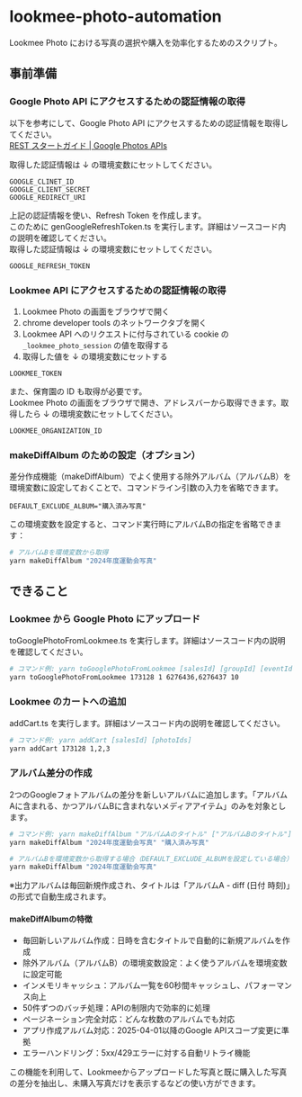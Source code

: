# lookmee-photo-automation

Lookmee Photo における写真の選択や購入を効率化するためのスクリプト。

## 事前準備

### Google Photo API にアクセスするための認証情報の取得

以下を参考にして、Google Photo API にアクセスするための認証情報を取得してください。  
[REST スタートガイド | Google Photos APIs](https://developers.google.com/photos/library/guides/get-started?hl=ja)

取得した認証情報は ↓ の環境変数にセットしてください。

```
GOOGLE_CLINET_ID
GOOGLE_CLIENT_SECRET
GOOGLE_REDIRECT_URI
```

上記の認証情報を使い、Refresh Token を作成します。  
このために genGoogleRefreshToken.ts を実行します。詳細はソースコード内の説明を確認してください。  
取得した認証情報は ↓ の環境変数にセットしてください。

```
GOOGLE_REFRESH_TOKEN
```

### Lookmee API にアクセスするための認証情報の取得

1. Lookmee Photo の画面をブラウザで開く
2. chrome developer tools のネットワークタブを開く
3. Lookmee API へのリクエストに付与されている cookie の `_lookmee_photo_session` の値を取得する
4. 取得した値を ↓ の環境変数にセットする

```
LOOKMEE_TOKEN
```

また、保育園の ID も取得が必要です。  
Lookmee Photo の画面をブラウザで開き、アドレスバーから取得できます。取得したら ↓ の環境変数にセットしてください。

```
LOOKMEE_ORGANIZATION_ID
```

### makeDiffAlbum のための設定（オプション）

差分作成機能（makeDiffAlbum）でよく使用する除外アルバム（アルバムB）を環境変数に設定しておくことで、コマンドライン引数の入力を省略できます。

```
DEFAULT_EXCLUDE_ALBUM="購入済み写真"
```

この環境変数を設定すると、コマンド実行時にアルバムBの指定を省略できます：

```bash
# アルバムBを環境変数から取得
yarn makeDiffAlbum "2024年度運動会写真"
```

## できること

### Lookmee から Google Photo にアップロード

toGooglePhotoFromLookmee.ts を実行します。詳細はソースコード内の説明を確認してください。

```bash
# コマンド例: yarn toGooglePhotoFromLookmee [salesId] [groupId] [eventIds] [uploadCount]
yarn toGooglePhotoFromLookmee 173128 1 6276436,6276437 10
```

### Lookmee のカートへの追加

addCart.ts を実行します。詳細はソースコード内の説明を確認してください。

```bash
# コマンド例: yarn addCart [salesId] [photoIds]
yarn addCart 173128 1,2,3
```

### アルバム差分の作成

2つのGoogleフォトアルバムの差分を新しいアルバムに追加します。「アルバムAに含まれる、かつアルバムBに含まれないメディアアイテム」のみを対象とします。

```bash
# コマンド例: yarn makeDiffAlbum "アルバムAのタイトル" ["アルバムBのタイトル"]
yarn makeDiffAlbum "2024年度運動会写真" "購入済み写真"

# アルバムBを環境変数から取得する場合（DEFAULT_EXCLUDE_ALBUMを設定している場合）
yarn makeDiffAlbum "2024年度運動会写真"
```

※出力アルバムは毎回新規作成され、タイトルは「アルバムA - diff (日付 時刻)」の形式で自動生成されます。

#### makeDiffAlbumの特徴

- 毎回新しいアルバム作成：日時を含むタイトルで自動的に新規アルバムを作成
- 除外アルバム（アルバムB）の環境変数設定：よく使うアルバムを環境変数に設定可能
- インメモリキャッシュ：アルバム一覧を60秒間キャッシュし、パフォーマンス向上
- 50件ずつのバッチ処理：APIの制限内で効率的に処理
- ページネーション完全対応：どんな枚数のアルバムでも対応
- アプリ作成アルバム対応：2025-04-01以降のGoogle APIスコープ変更に準拠
- エラーハンドリング：5xx/429エラーに対する自動リトライ機能

この機能を利用して、Lookmeeからアップロードした写真と既に購入した写真の差分を抽出し、未購入写真だけを表示するなどの使い方ができます。
